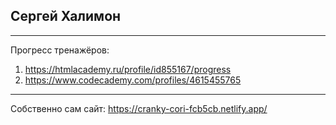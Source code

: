 ##  Сергей Халимон
***
Прогресс тренажёров:
1. https://htmlacademy.ru/profile/id855167/progress
2. https://www.codecademy.com/profiles/4615455765
***
Собственно сам сайт: 
https://cranky-cori-fcb5cb.netlify.app/
 
